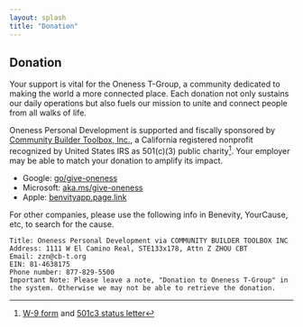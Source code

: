 ```yaml
---
layout: splash
title: "Donation"
---
```

## Donation

Your support is vital for the Oneness T-Group, a community dedicated to making the world a more connected place. Each donation not only sustains our daily operations but also fuels our mission to unite and connect people from all walks of life. 

<givebutter-widget id="gKAVDj"></givebutter-widget>


Oneness Personal Development is supported and fiscally sponsored by [Community Builder Toolbox, Inc.](https://cb-t.org/), a California registered nonprofit recognized by United States IRS as 501(c)(3) public charity[^1]. Your employer may be able to match your donation to amplify its impact.

- Google: [go/give-oneness](https://go/give-oneness)
- Microsoft: [aka.ms/give-oneness](https://aka.ms/give-oneness)
- Apple: [benvityapp.page.link](https://benevityapp.page.link/zJJstbuCBiMBRNPb9)

For other companies, please use the following info in Benevity, YourCause, etc, to search for the cause. 

    Title: Oneness Personal Development via COMMUNITY BUILDER TOOLBOX INC
    Address: 1111 W El Camino Real, STE133x178, Attn Z ZHOU CBT
    Email: zzn@cb-t.org 
    EIN: 81-4638175 
    Phone number: 877-829-5500
    Important Note: Please leave a note, "Donation to Oneness T-Group" in the system. Otherwise we may not be able to retrieve the donation.


[^1]: [W-9 form](https://www.cb-t.org/files/2019-W9.pdf) and [501c3 status letter](https://www.cb-t.org/files/501c3-letter-2019.pdf)
